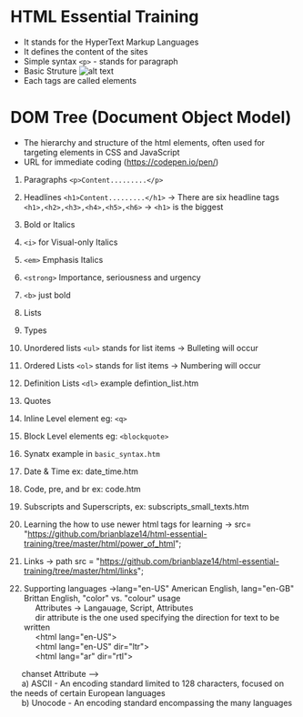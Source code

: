 # HTML Essential Training
- It stands for the HyperText Markup Languages
- It defines the content of the sites
- Simple syntax `<p>` - stands for paragraph
- Basic Struture
![alt text](https://github.com/brianblaze14/html-essential-training/blob/master/images/HTML-Basic-Structure.PNG)
- Each tags are called elements

# DOM Tree (Document Object Model)

- The hierarchy and structure of the html elements, often used for targeting elements in CSS and JavaScript
- URL for immediate coding (https://codepen.io/pen/)

1. Paragraphs `<p>Content.........</p>`

2. Headlines  `<h1>Content.........</h1>` -> There are six headline tags `<h1>,<h2>,<h3>,<h4>,<h5>,<h6>` -> `<h1>` is the biggest 

3. Bold or Italics
 1. `<i>` for Visual-only Italics
 2. `<em>` Emphasis Italics
 3. `<strong>` Importance, seriousness and urgency
 4. `<b>` just bold

4. Lists
 1. Types 
   1. Unordered lists `<ul>` stands for list items -> Bulleting will occur
   2. Ordered Lists `<ol>` stands for list items -> Numbering will occur
   3. Definition Lists `<dl>` example defintion_list.htm

5. Quotes
 1. Inline Level element eg: `<q>`
 2. Block Level elements eg: `<blockquote>` 
 3. Synatx example in `basic_syntax.htm`

6. Date & Time ex: date_time.htm

7. Code, pre, and br ex: code.htm

8. Subscripts and Superscripts, ex: subscripts_small_texts.htm

9. Learning the how to use newer html tags for learning -> src= "https://github.com/brianblaze14/html-essential-training/tree/master/html/power_of_html";

10. Links -> path src = "https://github.com/brianblaze14/html-essential-training/tree/master/html/links";

11. Supporting languages ->lang="en-US" American English, lang="en-GB" Brittan English, "color" vs. "colour" usage </br>
&nbsp;&nbsp;&nbsp;&nbsp; Attributes -> Langauage, Script, Attributes </br>
&nbsp;&nbsp;&nbsp;&nbsp; dir attribute is the one used specifying the direction for text to be written </br>
&nbsp;&nbsp;&nbsp;&nbsp; &lt;html lang="en-US"&gt; </br>
&nbsp;&nbsp;&nbsp;&nbsp; &lt;html lang="en-US" dir="ltr"&gt; </br>
&nbsp;&nbsp;&nbsp;&nbsp; &lt;html lang="ar" dir="rtl"&gt; </br>
     
&nbsp;&nbsp;&nbsp;&nbsp; chanset Attribute --> </br>
&nbsp;&nbsp;&nbsp;&nbsp; a) ASCII - An encoding standard limited to 128 characters, focused on the needs of certain European languages</br>
&nbsp;&nbsp;&nbsp;&nbsp; b) Unocode - An encoding standard encompassing the many languages</br>


 